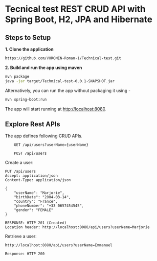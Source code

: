 # Tecnical test REST CRUD API with Spring Boot, H2, JPA and Hibernate

## Steps to Setup

**1. Clone the application**

```bash
https://github.com/VORONIN-Roman-1/Technical-test.git
```


**2. Build and run the app using maven**

```bash
mvn package
java -jar target/Technical-test-0.0.1-SNAPSHOT.jar

```

Alternatively, you can run the app without packaging it using -

```bash
mvn spring-boot:run
```

The app will start running at <http://localhost:8080>.

## Explore Rest APIs

The app defines following CRUD APIs.
```
    GET /api/users?userName={userName}
    
    POST /api/users    
```
Create a user:
```
PUT /api/users
Accept: application/json
Content-Type: application/json

{
    "userName": "Marjorie",
    "birthDate": "2004-03-14",
    "country": "France",
    "phoneNumber": "+33 0657454545",
    "gender": "FEMALE"
}

RESPONSE: HTTP 201 (Created)
Location header: http://localhost:8080/api/users?userName=Marjorie
```

Retrieve a user:

```
http://localhost:8080/api/users?userName=Emmanuel

Response: HTTP 200
```